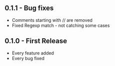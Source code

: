 ## 0.1.1 - Bug fixes
* Comments starting with // are removed
* Fixed Regexp match - not catching some cases

## 0.1.0 - First Release
* Every feature added
* Every bug fixed
